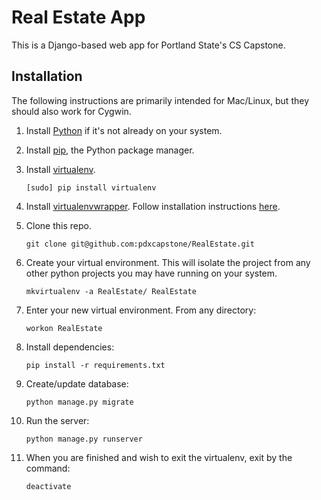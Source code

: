 # Real Estate App
This is a Django-based web app for Portland State's CS Capstone. 

## Installation
The following instructions are primarily intended for Mac/Linux, but they should also work for Cygwin.

1. Install [Python](https://www.python.org/downloads/) if it's not already on your system.

2. Install [pip](https://pip.pypa.io/en/latest/installing.html), the Python package manager.

3. Install [virtualenv](https://virtualenv.pypa.io/en/latest/). 

	```[sudo] pip install virtualenv```

4. Install [virtualenvwrapper](http://virtualenvwrapper.readthedocs.org/en/latest/index.html). Follow installation instructions [here](http://virtualenvwrapper.readthedocs.org/en/latest/install.html).

5. Clone this repo.

	```git clone git@github.com:pdxcapstone/RealEstate.git```

6. Create your virtual environment. This will isolate the project from any other python projects you may have running on your system.

	```mkvirtualenv -a RealEstate/ RealEstate```

7. Enter your new virtual environment. From any directory: 

	```workon RealEstate```

8. Install dependencies:

	```pip install -r requirements.txt```

9. Create/update database:

	```python manage.py migrate```

10. Run the server:

	```python manage.py runserver```

11. When you are finished and wish to exit the virtualenv, exit by the command: 

	```deactivate```
 
